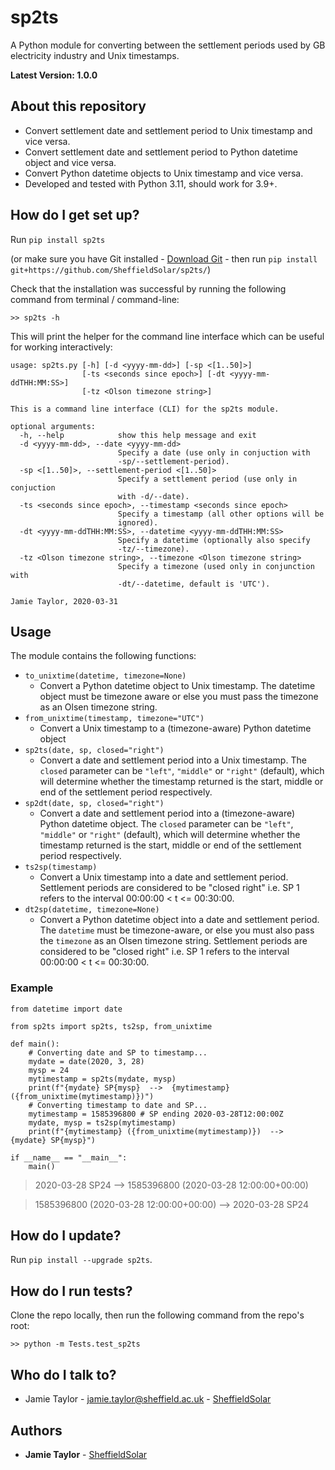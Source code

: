 
# sp2ts
A Python module for converting between the settlement periods used by GB electricity industry and Unix timestamps.

**Latest Version: 1.0.0**

## About this repository

* Convert settlement date and settlement period to Unix timestamp and vice versa.
* Convert settlement date and settlement period to Python datetime object and vice versa.
* Convert Python datetime objects to Unix timestamp and vice versa.
* Developed and tested with Python 3.11, should work for 3.9+.

## How do I get set up?

Run `pip install sp2ts`

(or make sure you have Git installed - [Download Git](https://git-scm.com/downloads) - then run `pip install git+https://github.com/SheffieldSolar/sp2ts/`)

Check that the installation was successful by running the following command from terminal / command-line:

```>> sp2ts -h```

This will print the helper for the command line interface which can be useful for working interactively:

```
usage: sp2ts.py [-h] [-d <yyyy-mm-dd>] [-sp <[1..50]>]
                [-ts <seconds since epoch>] [-dt <yyyy-mm-ddTHH:MM:SS>]
                [-tz <Olson timezone string>]

This is a command line interface (CLI) for the sp2ts module.

optional arguments:
  -h, --help            show this help message and exit
  -d <yyyy-mm-dd>, --date <yyyy-mm-dd>
                        Specify a date (use only in conjuction with
                        -sp/--settlement-period).
  -sp <[1..50]>, --settlement-period <[1..50]>
                        Specify a settlement period (use only in conjuction
                        with -d/--date).
  -ts <seconds since epoch>, --timestamp <seconds since epoch>
                        Specify a timestamp (all other options will be
                        ignored).
  -dt <yyyy-mm-ddTHH:MM:SS>, --datetime <yyyy-mm-ddTHH:MM:SS>
                        Specify a datetime (optionally also specify
                        -tz/--timezone).
  -tz <Olson timezone string>, --timezone <Olson timezone string>
                        Specify a timezone (used only in conjunction with
                        -dt/--datetime, default is 'UTC').

Jamie Taylor, 2020-03-31
```

## Usage

The module contains the following functions:

* `to_unixtime(datetime, timezone=None)`
    - Convert a Python datetime object to Unix timestamp. The datetime object must be timezone aware or else you must pass the timezone as an Olsen timezone string.
* `from_unixtime(timestamp, timezone="UTC")`
    - Convert a Unix timestamp to a (timezone-aware) Python datetime object
* `sp2ts(date, sp, closed="right")`
    - Convert a date and settlement period into a Unix timestamp. The `closed` parameter can be `"left"`, `"middle"` or `"right"` (default), which will determine whether the timestamp returned is the start, middle or end of the settlement period respectively.
* `sp2dt(date, sp, closed="right")`
    - Convert a date and settlement period into a (timezone-aware) Python datetime object. The `closed` parameter can be `"left"`, `"middle"` or `"right"` (default), which will determine whether the timestamp returned is the start, middle or end of the settlement period respectively.
* `ts2sp(timestamp)`
    - Convert a Unix timestamp into a date and settlement period. Settlement periods are considered to be "closed right" i.e. SP 1 refers to the interval 00:00:00 < t <= 00:30:00.
* `dt2sp(datetime, timezone=None)`
    - Convert a Python datetime object into a date and settlement period. The `datetime` must be timezone-aware, or else you must also pass the `timezone` as an Olsen timezone string. Settlement periods are considered to be "closed right" i.e. SP 1 refers to the interval 00:00:00 < t <= 00:30:00.

### Example
```
from datetime import date

from sp2ts import sp2ts, ts2sp, from_unixtime

def main():
    # Converting date and SP to timestamp...
    mydate = date(2020, 3, 28)
    mysp = 24
    mytimestamp = sp2ts(mydate, mysp)
    print(f"{mydate} SP{mysp}  -->  {mytimestamp} ({from_unixtime(mytimestamp)})")
    # Converting timestamp to date and SP...
    mytimestamp = 1585396800 # SP ending 2020-03-28T12:00:00Z
    mydate, mysp = ts2sp(mytimestamp)
    print(f"{mytimestamp} ({from_unixtime(mytimestamp)})  -->  {mydate} SP{mysp}")

if __name__ == "__main__":
    main()
```

> 2020-03-28 SP24  -->  1585396800 (2020-03-28 12:00:00+00:00)

> 1585396800 (2020-03-28 12:00:00+00:00)  -->  2020-03-28 SP24

## How do I update?

Run `pip install --upgrade sp2ts`.

## How do I run tests?

Clone the repo locally, then run the following command from the repo's root:

```>> python -m Tests.test_sp2ts```

## Who do I talk to?

* Jamie Taylor - [jamie.taylor@sheffield.ac.uk](mailto:jamie.taylor@sheffield.ac.uk "Email Jamie") - [SheffieldSolar](https://github.com/SheffieldSolar)

## Authors

* **Jamie Taylor** - [SheffieldSolar](https://github.com/SheffieldSolar)